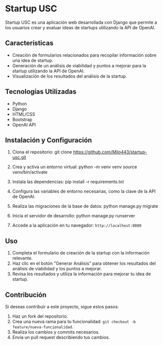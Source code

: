 # Startup USC

Startup USC es una aplicación web desarrollada con Django que permite a los usuarios crear y evaluar ideas de startups utilizando la API de OpenAI.

## Características

- Creación de formularios relacionados para recopilar información sobre una idea de startup.
- Generación de un análisis de viabilidad y puntos a mejorar para la startup utilizando la API de OpenAI.
- Visualización de los resultados del análisis de la startup.

## Tecnologías Utilizadas

- Python
- Django
- HTML/CSS
- Bootstrap
- OpenAI API

## Instalación y Configuración

1. Clona el repositorio:
git clone https://github.com/Milo443/startup-usc.git
 
2. Crea y activa un entorno virtual:
python -m venv venv
source venv/bin/activate
 
3. Instala las dependencias:
pip install -r requirements.txt

4. Configura las variables de entorno necesarias, como la clave de la API de OpenAI.

5. Realiza las migraciones de la base de datos:
python manage.py migrate
 
6. Inicia el servidor de desarrollo:
python manage.py runserver
 
7. Accede a la aplicación en tu navegador: `http://localhost:8000`

## Uso

1. Completa el formulario de creación de la startup con la información relevante.
2. Haz clic en el botón "Generar Análisis" para obtener los resultados del análisis de viabilidad y los puntos a mejorar.
3. Revisa los resultados y utiliza la información para mejorar tu idea de startup.

## Contribución

Si deseas contribuir a este proyecto, sigue estos pasos:

1. Haz un fork del repositorio.
2. Crea una nueva rama para tu funcionalidad: `git checkout -b feature/nueva-funcionalidad`.
3. Realiza los cambios y commits necesarios.
4. Envía un pull request describiendo tus cambios.
